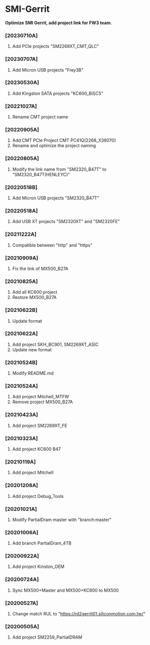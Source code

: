 # SMI-Gerrit
**Optimize SMI Gerrit, add project link for FW3 team.**
### [20230710A]
1. Add PCIe projects "SM2268XT_CMT_QLC"
### [20230707A]
1. Add Micron USB projects "Frey3B"
### [20230530A]
1. Add Kingston SATA projects "KC600_BiSC5"
### [20221027A]
1. Rename CMT project name
### [20220905A]
1. Add CMT PCIe Project CMT PC41Q(2268_X36070)
2. Rename and optimize the project naming
### [20220805A]
1. Modify the link name from "SM2320_B47T" to "SM2320_B47T(HENLEYC)"
### [20220518B]
1. Add Micron USB projects "SM2320_B47T"
### [20220518A]
1. Add USB XT projects "SM2320XT" and "SM2320FE"
### [20211222A]
1. Compatible between "http" and "https"
### [20210909A]
1. Fix the link of MX500_B27A
### [20210825A]
1. Add all KC600 project
2. Restore MX500_B27A
### [20210622B]
1. Update format
### [20210622A]
1. Add project SKH_BC901, SM2269XT_ASIC
2. Update new format
### [20210524B]
1. Modify README.md
### [20210524A]
1. Add project Mitchell_MTFW
2. Remove project MX500_B27A
### [20210423A]
1. Add project SM2269XT_FE
### [20210323A]
1. Add project KC600 B47
### [20210119A]
1. Add project Mitchell
### [20201208A]
1. Add project Debug_Tools
### [20201021A]
1. Modify PartialDram master with "branch:master"
### [20201006A]
1. Add branch PartialDram_4TB
### [20200922A]
1. Add project Kinston_OEM
### [20200724A]
1. Sync MX500+Master and MX500+KC600 to MX500
### [20200527A]
1. Change match RUL to "https://rd2gerrit01.siliconmotion.com.tw/"
### [20200505A]
1. Add project SM2259_PartialDRAM
